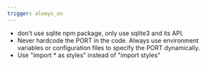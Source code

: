 ```yaml
---
trigger: always_on
---
```


- don't use sqlite npm package, only use sqlite3 and its API.
- Never hardcode the PORT in the code. Always use environment variables or configuration files to specify the PORT dynamically.
- Use "import \* as styles" instead of "import styles"
